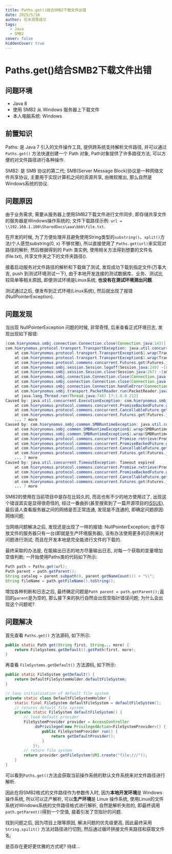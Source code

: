 ```yaml
---
title: Paths.get()结合SMB2下载文件出错
date: 2025/5/16
author: 花木凋零成兰
tags: 
  - Java
  - SMB2
cover: false
hiddenCover: true
---
```


# Paths.get()结合SMB2下载文件出错

## 问题环境

- Java 8
- 使用 SMB2 从 Windows 服务器上下载文件
- 本人电脑系统: Windows

## 前置知识

Paths:  是 Java 7 引入的文件操作工具, 提供跨系统支持解析文件路径, 并可以通过 `Paths.get()` 方法快速创建一个 Path 对象, Path对象提供了许多路径方法, 可以方便的对文件路径进行各种操作.

SMB2: 是 SMB 协议的第二代; SMB(Server Message Block)协议是一种网络文件共享协议, 主要用于实现计算机之间的资源共享, 由微软推出, 那么自然是Windows系统的协议.

## 问题原因

由于业务需求, 需要从服务器上使用SMB2下载文件进行文件同步, 即存储共享文件的服务器是Windows操作系统的; 文件下载路径示例: `url = \\192.168.1.100\SharedDocs\aaa\bbb\file.txt`.

在开发的时候, 为了方便处理并且避免使用String类型的`substring()`、`split()`方法(个人感觉substring(0, x) 不够优雅), 所以直接使用了 `Paths.get(url)`来实现对路径的解析; 然后根据得到的 Path 类实例, 使用相关方法得到想要的文件名(file.txt), 共享文件夹之下的文件夹路径().

接着启动服务对文件路径的解析和下载做了测试, 发现成功下载到指定文件(万事大吉, push 到测试环境测试一下), 由于本地开发连接的测试数据库、业务、测试比较简单等相关原因, 即便测试环境是Linux系统, **也没有在测试环境测出问题**.

测试通过之后, 便发布到正式环境(Linux系统), 然后就出现了报错(NullPointerException).

## 问题发现

当出现 NullPointerException 问题的时候, 非常奇怪, 后来查看正式环境日志, 发现出现如下报错:

```java
[com.hierynomus.smbj.connection.Connection.close(Connection.java:143)] Exception while closing session 8309704262451992343 
com.hierynomus.protocol.transport.TransportException: java.util.concurrent.ExecutionException: com.hierynomus.smbj.common.SMBRuntimeException: java.util.concurrent.TimeoutException: Timeout expired 
	at com.hierynomus.protocol.transport.TransportException$1.wrap(TransportException.java:29) ~[smbj-0.9.1.jar!/:0.9.1] 
	at com.hierynomus.protocol.transport.TransportException$1.wrap(TransportException.java:23) ~[smbj-0.9.1.jar!/:0.9.1] 
	at com.hierynomus.protocol.commons.concurrent.Futures.get(Futures.java:43) ~[smbj-0.9.1.jar!/:0.9.1] 
	at com.hierynomus.smbj.session.Session.logoff(Session.java:240) ~[smbj-0.9.1.jar!/:0.9.1] 
	at com.hierynomus.smbj.session.Session.close(Session.java:267) ~[smbj-0.9.1.jar!/:0.9.1] 
	at com.hierynomus.smbj.connection.Connection.close(Connection.java:141) [smbj-0.9.1.jar!/:0.9.1] 
	at com.hierynomus.smbj.connection.Connection.close(Connection.java:126) [smbj-0.9.1.jar!/:0.9.1] 
	at com.hierynomus.smbj.connection.Connection.handleError(Connection.java:447) [smbj-0.9.1.jar!/:0.9.1] 
	at com.hierynomus.smbj.transport.PacketReader.run(PacketReader.java:54) [smbj-0.9.1.jar!/:0.9.1] 
	at java.lang.Thread.run(Thread.java:748) [?:1.8.0_212] 
Caused by: java.util.concurrent.ExecutionException: com.hierynomus.smbj.common.SMBRuntimeException: java.util.concurrent.TimeoutException: Timeout expired 
	at com.hierynomus.protocol.commons.concurrent.PromiseBackedFuture.get(PromiseBackedFuture.java:60) ~[smbj-0.9.1.jar!/:0.9.1] 
	at com.hierynomus.protocol.commons.concurrent.CancellableFuture.get(CancellableFuture.java:84) ~[smbj-0.9.1.jar!/:0.9.1] 
	at com.hierynomus.protocol.commons.concurrent.Futures.get(Futures.java:38) ~[smbj-0.9.1.jar!/:0.9.1] 
	... 7 more 
Caused by: com.hierynomus.smbj.common.SMBRuntimeException: java.util.concurrent.TimeoutException: Timeout expired 
	at com.hierynomus.smbj.common.SMBRuntimeException$1.wrap(SMBRuntimeException.java:27) ~[smbj-0.9.1.jar!/:0.9.1] 
	at com.hierynomus.smbj.common.SMBRuntimeException$1.wrap(SMBRuntimeException.java:21) ~[smbj-0.9.1.jar!/:0.9.1] 
	at com.hierynomus.protocol.commons.concurrent.Promise.retrieve(Promise.java:136) ~[smbj-0.9.1.jar!/:0.9.1] 
	at com.hierynomus.protocol.commons.concurrent.PromiseBackedFuture.get(PromiseBackedFuture.java:58) ~[smbj-0.9.1.jar!/:0.9.1] 
	at com.hierynomus.protocol.commons.concurrent.CancellableFuture.get(CancellableFuture.java:84) ~[smbj-0.9.1.jar!/:0.9.1] 
	at com.hierynomus.protocol.commons.concurrent.Futures.get(Futures.java:38) ~[smbj-0.9.1.jar!/:0.9.1] 
	... 7 more 
Caused by: java.util.concurrent.TimeoutException: Timeout expired 
	at com.hierynomus.protocol.commons.concurrent.Promise.retrieve(Promise.java:136) ~[smbj-0.9.1.jar!/:0.9.1] 
	at com.hierynomus.protocol.commons.concurrent.PromiseBackedFuture.get(PromiseBackedFuture.java:58) ~[smbj-0.9.1.jar!/:0.9.1] 
	at com.hierynomus.protocol.commons.concurrent.CancellableFuture.get(CancellableFuture.java:84) ~[smbj-0.9.1.jar!/:0.9.1] 
	at com.hierynomus.protocol.commons.concurrent.Futures.get(Futures.java:38) ~[smbj-0.9.1.jar!/:0.9.1] 
	... 7 more 


```
SMB2的使用在当前项目中是存在比较久的, 而且也有不少的地方使用过了, 出现这个错误其实是显得很奇怪的, 经过一番曲折(甚至搜索到了一篇开源项目的[ISSUE](https://github.com/hierynomus/smbj/issues/646)), 最后请人查看服务器之间的网络是否正常连通, 发现是不连通的, 即确定问题原因: 网络问题;

当网络问题解决之后, 发现还是出现了一样的报错: NullPointerException; 由于存放文件的服务器只有一台(即就是生产环境服务器), 没有办法使用更多的示例来对问题进行测试; 而且在开发本地是完全能进行文件的下载的.

最终采取的办法是, 在能输出日志的地方尽量输出日志, 对每一个获取的变量增加空值判断; 一开始使用Paths类的代码如下所示:

```java
Path path = Paths.get(url);
Path parent = path.getParent();
String catalog = parent.subpath(0, parent.getNameCount()) + "\\";
String fileName = path.getFileName().toString();
```

增加各种判断和日志之后, 最终确定问题是`Path parent = path.getParent();`返回的`parent`是为空的, 那么接下来的执行自然会出现空指针错误问题; 为什么会出现这个问题呢?

## 问题解决

首先查看 `Paths.get()` 方法源码, 如下所示:

```java
public static Path get(String first, String... more) {
    return FileSystems.getDefault().getPath(first, more);
}
```

再查看 `FileSystems.getDefault()` 方法源码, 如下所示:

```java
public static FileSystem getDefault() {
    return DefaultFileSystemHolder.defaultFileSystem;
}

// lazy initialization of default file system
private static class DefaultFileSystemHolder {
    static final FileSystem defaultFileSystem = defaultFileSystem();
    // returns default file system
    private static FileSystem defaultFileSystem() {
        // load default provider
        FileSystemProvider provider = AccessController
            .doPrivileged(new PrivilegedAction<FileSystemProvider>() {
                public FileSystemProvider run() {
                    return getDefaultProvider();
                }
            });
        // return file system
        return provider.getFileSystem(URI.create("file:///"));
    }
}
```

可以看到`Paths.get()`方法会获取当前操作系统的默认文件系统来对文件路径进行解析.

因此在将SMB2格式的文件路径作为参数传入时, 因为**本地开发环境**是 Windows 操作系统, 所以可以正产解析, 可以**生产环境**是 Linux 操作系统, 使用Linux的文件系统对Windows系统的文件路径格式进行解析, 自然是解析失败的, 即最终调用`path.getParent()`得到一个空值, 接着引发了空指针的问题.

找到问题之后, 因为项目上限等原因, 解决问题的优先级更高, 因此最终采用 `String.spilit()` 方法对路径进行切割, 然后通过循环拼接文件夹路径和获取文件名;

是否存在更好更优雅的方式呢? 待续...

